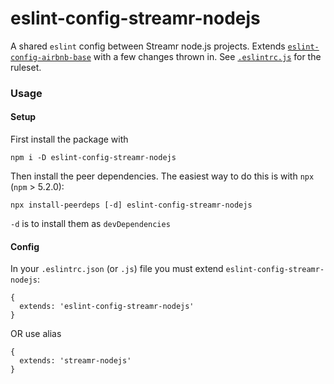 # eslint-config-streamr-nodejs

A shared `eslint` config between Streamr node.js projects. Extends [`eslint-config-airbnb-base`](https://www.npmjs.com/package/eslint-config-airbnb-base)
with a few changes thrown in. See [`.eslintrc.js`](./.eslintrc.js) for the ruleset.

### Usage

#### Setup
First install the package with
```
npm i -D eslint-config-streamr-nodejs
```

Then install the peer dependencies. The easiest way to do this is with `npx` (`npm` > 5.2.0):
```
npx install-peerdeps [-d] eslint-config-streamr-nodejs
```
`-d` is to install them as `devDependencies`


#### Config
In your `.eslintrc.json` (or `.js`) file you must extend `eslint-config-streamr-nodejs`:
```
{
  extends: 'eslint-config-streamr-nodejs'
}
```
OR use alias
```
{
  extends: 'streamr-nodejs'
}
```
